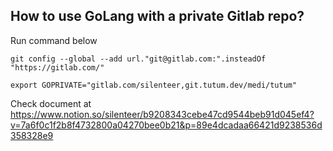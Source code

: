 
## How to use GoLang with a private Gitlab repo? ##
Run command below
~~~~
git config --global --add url."git@gitlab.com:".insteadOf "https://gitlab.com/"

export GOPRIVATE="gitlab.com/silenteer,git.tutum.dev/medi/tutum"
~~~~

Check document at 
https://www.notion.so/silenteer/b9208343cebe47cd9544beb91d045ef4?v=7a6f0c1f2b8f4732800a04270bee0b21&p=89e4dcadaa66421d9238536d358328e9